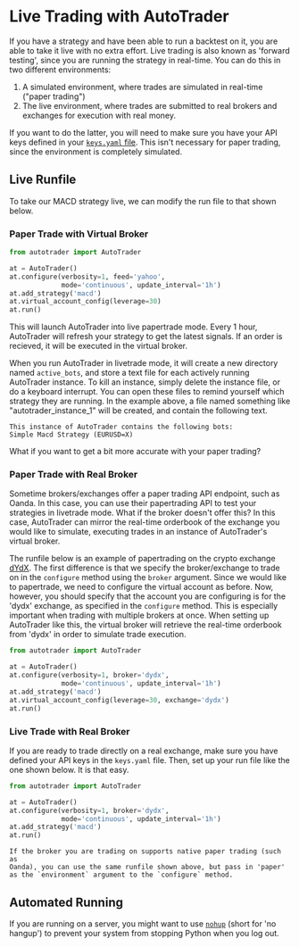 # Live Trading with AutoTrader
If you have a strategy and have been able to run a backtest on it,
you are able to take it live with no extra effort. Live trading is
also known as 'forward testing', since you are running the strategy
in real-time. You can do this in two different environments:

1. A simulated environment, where trades are simulated in real-time 
("paper trading")
2. The live environment, where trades are submitted to real brokers
and exchanges for execution with real money.

If you want to do the latter, you will need to make sure you have your
API keys defined in your [`keys.yaml` file](global-config). This isn't 
necessary for paper trading, since the environment is completely 
simulated.


## Live Runfile
To take our MACD strategy live, we can modify the run file to that 
shown below. 

### Paper Trade with Virtual Broker

```python
from autotrader import AutoTrader

at = AutoTrader()
at.configure(verbosity=1, feed='yahoo',
             mode='continuous', update_interval='1h') 
at.add_strategy('macd') 
at.virtual_account_config(leverage=30)
at.run()
```

This will launch AutoTrader into live papertrade mode. Every 1 hour,
AutoTrader will refresh your strategy to get the latest signals. If
an order is recieved, it will be executed in the virtual broker. 

When you run AutoTrader in livetrade mode, it will create a new directory
named `active_bots`, and store a text file for each actively running 
AutoTrader instance. To kill an instance, simply delete the instance
file, or do a keyboard interrupt. You can open these files to remind 
yourself which strategy they are running. In the example above, a file 
named something like "autotrader_instance_1" will be created, and contain 
the following text.

```
This instance of AutoTrader contains the following bots:
Simple Macd Strategy (EURUSD=X)
```

What if you want to get a bit more accurate with your paper trading? 


### Paper Trade with Real Broker
Sometime brokers/exchanges offer a paper trading API endpoint, such as
Oanda. In this case, you can use their papertrading API to test your 
strategies in livetrade mode. What if the broker doesn't offer this?
In this case, AutoTrader can mirror the real-time orderbook of the 
exchange you would like to simulate, executing trades in an instance
of AutoTrader's virtual broker.

The runfile below is an example of papertrading on the crypto exchange
[dYdX](https://dydx.exchange/). The first difference is that we specify
the broker/exchange to trade on in the `configure` method using the 
`broker` argument. Since we would like to papertrade, we need to configure
the virtual account as before. Now, however, you should specify that the 
account you are configuring is for the 'dydx' exchange, as specified in 
the `configure` method. This is especially important when trading with 
multiple brokers at once. When setting up AutoTrader like this, the 
virtual broker will retrieve the real-time orderbook from 'dydx' 
in order to simulate trade execution.

```python
from autotrader import AutoTrader

at = AutoTrader()
at.configure(verbosity=1, broker='dydx',
             mode='continuous', update_interval='1h') 
at.add_strategy('macd') 
at.virtual_account_config(leverage=30, exchange='dydx')
at.run()
```



### Live Trade with Real Broker

If you are ready to trade directly on a real exchange, make sure you
have defined your API keys in the `keys.yaml` file. Then, set up your
run file like the one shown below. It is that easy.

```python
from autotrader import AutoTrader

at = AutoTrader()
at.configure(verbosity=1, broker='dydx',
             mode='continuous', update_interval='1h') 
at.add_strategy('macd')
at.run()
```

```{note}
If the broker you are trading on supports native paper trading (such as 
Oanda), you can use the same runfile shown above, but pass in 'paper'
as the `environment` argument to the `configure` method.
```




## Automated Running

If you are running on a server, you might want to use 
[`nohup`](https://www.maketecheasier.com/nohup-and-uses/) (short for 'no 
hangup') to prevent your system from stopping Python when you log out.


